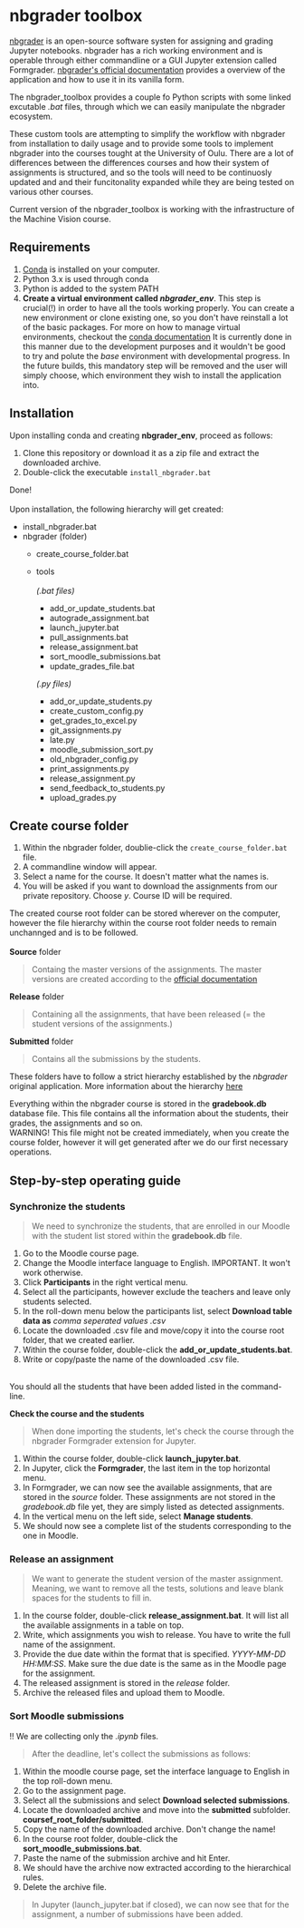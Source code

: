 # nbgrader toolbox

[nbgrader](https://github.com/jupyter/nbgrader) is an open-source software systen for assigning and grading Jupyter notebooks. 
nbgrader has a rich working environment and is operable through either commandline or
a GUI Jupyter extension called Formgrader. [nbgrader's official documentation](https://nbgrader.readthedocs.io/en/stable/)
provides a overview of the application and how to use it in its vanilla form.

The nbgrader_toolbox provides a couple fo Python scripts with some linked excutable *.bat* files,
through which we can easily manipulate the nbgrader ecosystem.

These custom tools are attempting to simplify the workflow with nbgrader from installation
to daily usage and to provide some tools to implement nbgrader into the courses tought at the University of Oulu.
There are a lot of differences between the differences courses and how their system
of assignments is structured, and so the tools will need to be continuosly updated and
and their funcitonality expanded while they are being tested on various other courses.

Current version of the nbgrader_toolbox is working with the infrastructure of the
Machine Vision course. 



## Requirements 
1. [Conda](https://www.anaconda.com/) is installed on your computer.
2. Python 3.x is used through conda
3. Python is added to the system PATH
4. **Create a virtual environment called *nbgrader_env***. This step is crucial(!) in order to have
all the tools working properly. You can create a new environment or clone existing one, so you don't have
reinstall a lot of the basic packages. For more on how to manage virtual
environments, checkout the [conda documentation](https://docs.conda.io/projects/conda/en/latest/user-guide/tasks/manage-environments.html)
It is currently done in this manner due to the development purposes
and it wouldn't be good to try and polute the *base* environment with developmental progress. In the
future builds, this mandatory step will be removed and the user will simply choose, which environment
they wish to install the application into. 

## Installation
Upon installing conda and creating **nbgrader_env**, proceed as follows:

1. Clone this repository or download it as a zip file and extract the downloaded archive.
2. Double-click the executable `install_nbgrader.bat`

Done!
<br />
<br />
Upon installation, the following hierarchy will get created:
- install_nbgrader.bat
- nbgrader (folder)
	- create_course_folder.bat
	- tools <br /> <br />
		*(.bat files)*
		- add_or_update_students.bat
		- autograde_assignment.bat	
		- launch_jupyter.bat
		- pull_assignments.bat
		- release_assignment.bat
		- sort_moodle_submissions.bat
		- update_grades_file.bat

		*(.py files)*
		- add_or_update_students.py
		- create_custom_config.py
		- get_grades_to_excel.py
		- git_assignments.py
		- late.py		
		- moodle_submission_sort.py
		- old_nbgrader_config.py
		- print_assignments.py				
		- release_assignment.py
		- send_feedback_to_students.py				
		- upload_grades.py

## Create course folder
1. Within the nbgrader folder, doublie-click the `create_course_folder.bat` file. 
2. A commandline window will appear. 
3. Select a name for the course. It doesn't matter what the names is.
4. You will be asked if you want to download the assignments from our private repository. 
Choose *y*. Course ID will be required.

The created course root folder can be stored wherever on the computer, however the file hierarchy within the course root folder
needs to remain unchannged and is to be followed. <br /> <br />
**Source** folder
> Containg the master versions of the assignments. The master versions are created according to the [official documentation](https://nbgrader.readthedocs.io/en/stable/user_guide/creating_and_grading_assignments.html)

**Release** folder
> Containing all the assignments, that have been released (= the student versions of the assignments.)

**Submitted** folder
> Contains all the submissions by the students. 


These folders have to follow a strict hierarchy established by the *nbgrader* original application. 
More information about the hierarchy [here](https://nbgrader.readthedocs.io/en/stable/user_guide/philosophy.html)

Everything within the nbgrader course is stored in the **gradebook.db** database file. This file contains all the information
about the students, their grades, the assignments and so on. <br />
WARNING! This file might not be created immediately, when you create the course folder, however it will get generated after we do our first necessary operations.

## Step-by-step operating guide

### Synchronize the students
> We need to synchronize the students, that are enrolled in our Moodle with the student list stored within the **gradebook.db** file.
1. Go to the Moodle course page.
2. Change the Moodle interface language to English. IMPORTANT. It won't work otherwise. 
3. Click **Participants** in the right vertical menu.
4. Select all the participants, however exclude the teachers and leave only students selected.
5. In the roll-down menu below the participants list, select **Download table data as** *comma seperated values .csv*
6. Locate the downloaded .csv file and move/copy it into the course root folder, that we created earlier.
7. Within the course folder, double-click the **add_or_update_students.bat**. 
8. Write or copy/paste the name of the downloaded .csv file.
<br />
You should all the students that have been added listed in the command-line. 

**Check the course and the students**
> When done importing the students, let's check the course through the nbgrader Formgrader extension for Jupyter.

1. Within the course folder, double-click **launch_jupyter.bat**.
2. In Jupyter, click the **Formgrader**, the last item in the top horizontal menu.
3. In Formgrader, we can now see the available assignments, that are stored in the *source* folder. These assignments are not stored in the *gradebook.db* file yet,
they are simply listed as detected assignments. 
4. In the vertical menu on the left side, select **Manage students**. 
5. We should now see a complete list of the students corresponding to the one in Moodle.


### Release an assignment
> We want to generate the student version of the master assignment. Meaning, we want to remove all the tests, solutions and leave blank spaces for the students to fill in. 

1. In the course folder, double-click **release_assignment.bat**. It will list all the available assignments in a table on top.
2. Write, which assignments you wish to release. You have to write the full name of the assignment.
3. Provide the due date within the format that is specified. *YYYY-MM-DD HH:MM:SS*. Make sure the due date is the same as in the Moodle page for the assignment.
4. The released assignment is stored in the *release* folder. 
5. Archive the released files and upload them to Moodle.

### Sort Moodle submissions
!! We are collecting only the *.ipynb* files.
> After the deadline, let's collect the submissions as follows:

1. Within the moodle course page, set the interface language to English in the top roll-down menu.
2. Go to the assignment page.
3. Select all the submissions and select **Download selected submissions**.
4. Locate the downloaded archive and move into the **submitted** subfolder. **coursef_root_folder/submitted**.
5. Copy the name of the downloaded archive. Don't change the name!
6. In the course root folder, double-click the **sort_moodle_submissions.bat**.
7. Paste the name of the submission archive and hit Enter. 
8. We should have the archive now extracted according to the hierarchical rules. 
9. Delete the archive file.

> In Jupyter (launch_jupyter.bat if closed), we can now see that for the assignment, a number of submissions have been added. 
